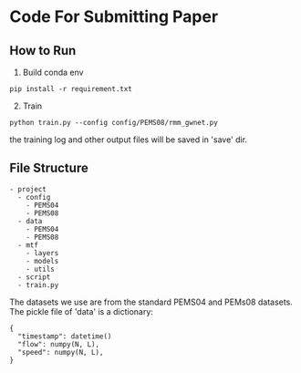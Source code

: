 # Code For Submitting Paper


## How to Run

1. Build conda env

```
pip install -r requirement.txt
```


2. Train

```shell
python train.py --config config/PEMS08/rmm_gwnet.py
```

the training log and other output files will be saved in 'save' dir.


## File Structure

```
- project
  - config
    - PEMS04
    - PEMS08
  - data
    - PEMS04
    - PEMS08
  - mtf
    - layers
    - models
    - utils
  - script
  - train.py
```

The datasets we use are from the standard PEMS04 and PEMs08 datasets. The pickle file of 'data' is a dictionary: 
```
{
  "timestamp": datetime()
  "flow": numpy(N, L),
  "speed": numpy(N, L),
}
```
